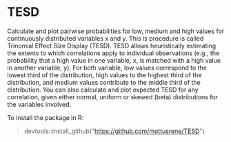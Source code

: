 # TESD

Calculate and plot pairwise probabilities for low, medium and high values for continuously distributed variables x and y. This is procedure is called Trinomial Effect Size Display (TESD). TESD allows heuristically estimating the extents to which correlations apply to individual observations (e.g., the probability that a high value in one variable, x, is matched with a high value in another variable, y). For both variable, low values correspond to the lowest third of the distribution, high values to the highest third of the distribution, and medium values contribute to the middle third of the distribution.  You can also calculate and plot expected TESD for any correlation, given either normal, uniform or skewed (beta) distributions for the variables involved.

To install the package in R:

> devtools::install_github("https://github.com/mottusrene/TESD")